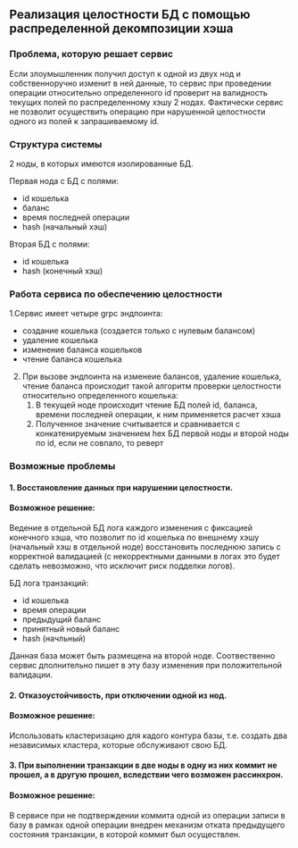 ## Реализация целостности БД с помощью распределенной декомпозиции хэша

### Проблема, которую решает сервис
Если злоумышленник получил доступ к одной из двух нод и собственноручно изменит в ней данные, то сервис при проведении операции относительно определенного id проверит на валидность текущих полей по распределенному хэшу 2 нодах. Фактически сервис не позволит осуществить операцию при нарушенной целостности одного из полей к запрашиваемому id.

### Структура системы
2 ноды, в которых имеются изолированные БД.

Первая нода с БД с полями:
- id кошелька 
- баланс
- время последней операции
- hash (начальный хэш)

Вторая БД с полями:
- id кошелька
- hash (конечный хэш)

### Работа сервиса по обеспечению целостности
1.Сервис имеет четыре grpc эндпоинта:
- создание кошелька (создается только с нулевым балансом)
- удаление кошелька
- изменение баланса кошельков
- чтение баланса кошелька
2. При вызове эндпоинта на изменеие балансов, удаление кошелька, чтение баланса происходит такой алгоритм проверки целостности относительно определенного кошелька:
   1. В текущей ноде происходит чтение БД полей id, баланса, времени последней операции, к ним применяется расчет хэша
   2. Полученное значение считывается и сравнивается с конкатенируемым значением hex БД первой ноды и второй ноды по id, если не совпало, то реверт


### Возможные проблемы
#### 1. Восстановление данных при нарушении целостности.
#### Возможное решение:
Ведение в отдельной БД лога каждого изменения с фиксацией конечного хэша, что позволит по id кошелька по внешнему хэшу (начальный хэш в отдельной ноде) восстановить последнюю запись с корректной валидацией (с некорректными данными в логах это будет сделать невозможно, что исключит риск подделки логов).

БД лога транзакций:
- id кошелька
- время операции
- предыдущий баланс
- принятный новый баланс
- hash (начльный)

Данная база может быть размещена на второй ноде. Соотвественно сервис дполнительно пишет в эту базу изменения при положительной валидации.

#### 2. Отказоустойчивость, при отключении одной из нод.
#### Возможное решение:
Использовать кластеризацию для кадого контура базы, т.е. создать два независимых кластера, которые обслуживают свою БД.

#### 3. При выполнении транзакции в две ноды в одну из них коммит не прошел, а в другую прошел, вследствии чего возможен рассинхрон.
#### Возможное решение:
В сервисе при не подтверждении коммита одной из операции записи в базу в рамках одной операции внедрен механизм отката предыдущего состояния транзакции, в которой коммит был осуществлен.